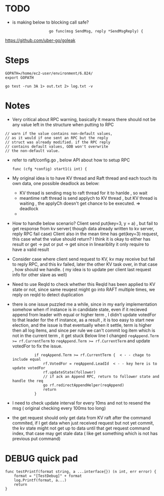 # TODO
* is making below to blocking call safe?
```
					go func(msg SendMsg, reply *SendMsgReply) {
```
https://github.com/uber-go/goleak

# Steps
```
GOPATH=/home/ec2-user/environment/6.824/
export GOPATH

go test -run 3A 1> out.txt 2> log.txt -v

```

# Notes
* Very critical about RPC warning, basically it means there should not be any value left in the structure when putting to RPC
```
// warn if the value contains non-default values,
// as it would if one sent an RPC but the reply
// struct was already modified. if the RPC reply
// contains default values, GOB won't overwrite
// the non-default value.
```

* refer to raft/config.go , below API about how to setup RPC
    ```
    func (cfg *config) start1(i int) {
    ```

* My original idea is to have KV thread and Raft thread and each touch its own data, one possible deadlock as below:
  * KV thread is sending msg to raft thread for it to hanlde , so wait
  * meantime raft thread is send applych to KV thread , but KV thread is waiting , the applyCh doesn't get chance to be executed. => deadlock
  *

* How to handle below scenario?
  Client send put(key=3, y = a) , but fail to get response from kv server( though data already written to kv server, reply RPC fail case)
  Client also in the mean time has get(key=3) request, this case what the value should return? I think it is okay to either has result or get -> put or put -> get since in lineariblity it only require to have a valid result

* Consider case where client send request to KV, kv may receive but fail to reply RPC, and this kv failed, later the other KV task over, in that case , how should we handle. ( my idea is to update per client last request info for other slave as well)

* Need to use ReqId to check whether this ReqId has been applied to KV state or not, since same reuqest might go into RAFT multiple times, we reply on reqId to detect duplication

* there is one issue puzzled me a while, since in my early implementation somehow when rf instance is in candidate state, even if it recieved append from leader with equal or higher term , I didn't update votedFor to that leader for the rf instance, as a result , it is too easy to start new election, and the issue is that eventually when it settle, term is higher then all log items, and since per rule we can't commit log item which is not in the current term , it get stuck
  Below line I changed ```reqAppend.Term >= rf.CurrentTerm``` to ```reqAppend.Term >= rf.CurrentTerm``` and update votedFor to fix the issue.
  ```
  			if reqAppend.Term >= rf.CurrentTerm {  < - - chage to include equal
  				rf.VotedFor = reqAppend.LeadId  < - - key here is to update votedFor
  				rf.updateState(follower)
  				// if ack an Append RPC, return to follower state and handle the req
  				go rf.redirectAppendHelper(reqAppend)
  				return
  			}
  ```

* I need to check update interval for every 10ms and not to resend the msg ( original checking every 100ms too long)
* the get request should only get data from KV raft after the command commited, if I get data when just received request but not yet commit, the kv state might not get up to data until that get request command index, that case may get stale data ( like get something which is not has previous put command)

# DEBUG quick pad
```
func testPrintf(format string, a ...interface{}) (n int, err error) {
	format = "[TestDebug]" + format
	log.Printf(format, a...)
	return
}
```